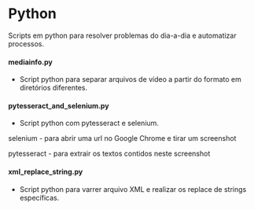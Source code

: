 # Python
Scripts em python para resolver problemas do dia-a-dia e automatizar processos.

#### mediainfo.py
- Script python para separar arquivos de vídeo a partir do formato em diretórios diferentes.

#### pytesseract_and_selenium.py
- Script python com pytesseract e selenium.

selenium - para abrir uma url no Google Chrome e tirar um screenshot

pytesseract - para extrair os textos contidos neste screenshot

#### xml_replace_string.py
- Script python para varrer arquivo XML e realizar os replace de strings específicas.
